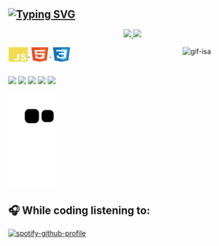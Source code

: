 ## [![Typing SVG](https://readme-typing-svg.herokuapp.com?font=Nova+Flat&color=%23A323D4&size=23&width=390&lines=Welcome+to+my+GitHub+profile+%E2%9C%A8)](https://git.io/typing-svg)

<div align="center"> 
  <a href="https://github.com/isabdch">
  <img height="150em" src="https://github-readme-stats.vercel.app/api?username=isabdch&show_icons=true&theme=jolly&include_all_commits=true&count_private=true"/>
  <img height="150em" src="https://github-readme-stats.vercel.app/api/top-langs/?username=isabdch&layout=compact&langs_count=7&theme=jolly"/>
</div>
<div style="display: inline_block"><br>
  <img align="center" alt="Isa-Js" height="30" width="40" src="https://raw.githubusercontent.com/devicons/devicon/master/icons/javascript/javascript-plain.svg">
  <img align="center" alt="Isa-HTML" height="30" width="40" src="https://raw.githubusercontent.com/devicons/devicon/master/icons/html5/html5-original.svg">
  <img align="center" alt="Isa-CSS" height="30" width="40" src="https://raw.githubusercontent.com/devicons/devicon/master/icons/css3/css3-original.svg">
  <img align="right" alt="gif-isa" src="https://media.giphy.com/media/7LluFlaMotIwKU5U33/giphy.gif" width="150" height="150">
  
 ##
  
<div>
  <a href="https://instagram.com/isabdch" target="_blank"><img src="https://img.shields.io/badge/-Instagram-%23E4405F?style=for-the-badge&logo=instagram&logoColor=white" target="_blank"></a>
  <a href="https://www.linkedin.com/in/isabelle-brand%C3%A3o-chagas-5645551a8/" target="_blank"><img src="https://img.shields.io/badge/-LinkedIn-%230077B5?style=for-the-badge&logo=linkedin&logoColor=white" target="_blank"></a> 
  <a href="mailto:belabchagas@gmail.com"><img src="https://img.shields.io/badge/-Gmail-%23333?style=for-the-badge&logo=gmail&logoColor=white" target="_blank"></a>
  <a href="https://www.facebook.com/isabdch" target="_blank"><img src="https://img.shields.io/badge/Facebook-1877F2?style=for-the-badge&logo=facebook&logoColor=white" target="_blank"></a> 
  <a href="https://open.spotify.com/user/isabdch?si=7592cf16929b4e3d"><img src="https://img.shields.io/badge/Spotify-1ED760?&style=for-the-badge&logo=spotify&logoColor=white" target="_blank"></a>
</div>  
  
![Snake animation](https://github.com/isabdch/isabdch/blob/output/github-contribution-grid-snake.svg)
  

   ## 🎧 While coding listening to:
   [![spotify-github-profile](https://spotify-github-profile.vercel.app/api/view?uid=isabdch&cover_image=true&theme=novatorem&bar_color=c43eea&bar_color_cover=false)](https://spotify-github-profile.vercel.app/api/view?uid=isabdch&redirect=true)

